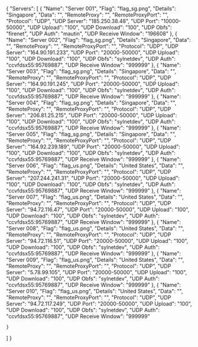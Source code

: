 {
  "Servers": [
    {
      "Name": "Server 001",
      "Flag": "flag_sg.png",
      "Details": "Singapore",
      "Data": "",
      "RemoteProxy": "",
      "RemoteProxyPort": "",
      "Protocol": "UDP",
      "UDP Server": "185.250.38.48",
      "UDP Port": "10000-50000",
      "UDP Upload": "100",
      "UDP Download": "100",
      "UDP Obfs": "firenet",
      "UDP Auth": "mautin",
      "UDP Receive Window": "196608"
    },
    {
      "Name": "Server 002",
      "Flag": "flag_sg.png",
      "Details": "Singapore",
      "Data": "",
      "RemoteProxy": "",
      "RemoteProxyPort": "",
      "Protocol": "UDP",
      "UDP Server": "164.90.191.233",
      "UDP Port": "20000-50000",
      "UDP Upload": "100",
      "UDP Download": "100",
      "UDP Obfs": "sylnetdev",
      "UDP Auth": "ccvfdsx55:95769887",
      "UDP Receive Window": "999999"
    },
    {
      "Name": "Server 003",
      "Flag": "flag_sg.png",
      "Details": "Singapore",
      "Data": "",
      "RemoteProxy": "",
      "RemoteProxyPort": "",
      "Protocol": "UDP",
      "UDP Server": "164.90.191.245",
      "UDP Port": "20000-50000",
      "UDP Upload": "100",
      "UDP Download": "100",
      "UDP Obfs": "sylnetdev",
      "UDP Auth": "ccvfdsx55:95769887",
      "UDP Receive Window": "999999"
    },
    {
      "Name": "Server 004",
      "Flag": "flag_sg.png",
      "Details": "Singapore",
      "Data": "",
      "RemoteProxy": "",
      "RemoteProxyPort": "",
      "Protocol": "UDP",
      "UDP Server": "206.81.25.215",
      "UDP Port": "20000-50000",
      "UDP Upload": "100",
      "UDP Download": "100",
      "UDP Obfs": "sylnetdev",
      "UDP Auth": "ccvfdsx55:95769887",
      "UDP Receive Window": "999999"
     },
      {
      "Name": "Server 005",
      "Flag": "flag_sg.png",
      "Details": "Singapore",
      "Data": "",
      "RemoteProxy": "",
      "RemoteProxyPort": "",
      "Protocol": "UDP",
      "UDP Server": "164.92.239.189",
      "UDP Port": "20000-50000",
      "UDP Upload": "100",
      "UDP Download": "100",
      "UDP Obfs": "sylnetdev",
      "UDP Auth": "ccvfdsx55:95769887",
      "UDP Receive Window": "999999"
    },
    {
      "Name": "Server 006",
      "Flag": "flag_us.png",
      "Details": "United States",
      "Data": "",
      "RemoteProxy": "",
      "RemoteProxyPort": "",
      "Protocol": "UDP",
      "UDP Server": "207.244.241.31",
      "UDP Port": "20000-50000",
      "UDP Upload": "100",
      "UDP Download": "100",
      "UDP Obfs": "sylnetdev",
      "UDP Auth": "ccvfdsx55:95769887",
      "UDP Receive Window": "999999"
    },
    {
      "Name": "Server 007",
      "Flag": "flag_us.png",
      "Details": "United States",
      "Data": "",
      "RemoteProxy": "",
      "RemoteProxyPort": "",
      "Protocol": "UDP",
      "UDP Server": "94.72.116.47",
      "UDP Port": "20000-50000",
      "UDP Upload": "100",
      "UDP Download": "100",
      "UDP Obfs": "sylnetdev",
      "UDP Auth": "ccvfdsx55:95769887",
      "UDP Receive Window": "999999"
    },
    {
      "Name": "Server 008",
      "Flag": "flag_us.png",
      "Details": "United States",
      "Data": "",
      "RemoteProxy": "",
      "RemoteProxyPort": "",
      "Protocol": "UDP",
      "UDP Server": "94.72.116.51",
      "UDP Port": "20000-50000",
      "UDP Upload": "100",
      "UDP Download": "100",
      "UDP Obfs": "sylnetdev",
      "UDP Auth": "ccvfdsx55:95769887",
      "UDP Receive Window": "999999"
    },
    {
      "Name": "Server 009",
      "Flag": "flag_us.png",
      "Details": "United States",
      "Data": "",
      "RemoteProxy": "",
      "RemoteProxyPort": "",
      "Protocol": "UDP",
      "UDP Server": "5.78.99.105",
      "UDP Port": "20000-50000",
      "UDP Upload": "100",
      "UDP Download": "100",
      "UDP Obfs": "sylnetdev",
      "UDP Auth": "ccvfdsx55:95769887",
      "UDP Receive Window": "999999"
    },
    {
      "Name": "Server 010",
      "Flag": "flag_us.png",
      "Details": "United States",
      "Data": "",
      "RemoteProxy": "",
      "RemoteProxyPort": "",
      "Protocol": "UDP",
      "UDP Server": "94.72.117.249",
      "UDP Port": "20000-50000",
      "UDP Upload": "100",
      "UDP Download": "100",
      "UDP Obfs": "sylnetdev",
      "UDP Auth": "ccvfdsx55:95769887",
      "UDP Receive Window": "999999"
    
    }
  ]
}
